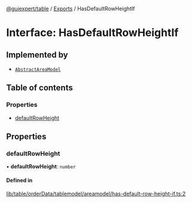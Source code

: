 [@guiexpert/table](../README.md) / [Exports](../modules.md) / HasDefaultRowHeightIf

# Interface: HasDefaultRowHeightIf

## Implemented by

- [`AbstractAreaModel`](../classes/AbstractAreaModel.md)

## Table of contents

### Properties

- [defaultRowHeight](HasDefaultRowHeightIf.md#defaultrowheight)

## Properties

### defaultRowHeight

• **defaultRowHeight**: `number`

#### Defined in

[lib/table/orderData/tablemodel/areamodel/has-default-row-height-if.ts:2](https://github.com/guiexperttable/ge-table/blob/65d38fc/libs/table/src/lib/table/orderData/tablemodel/areamodel/has-default-row-height-if.ts#L2)
